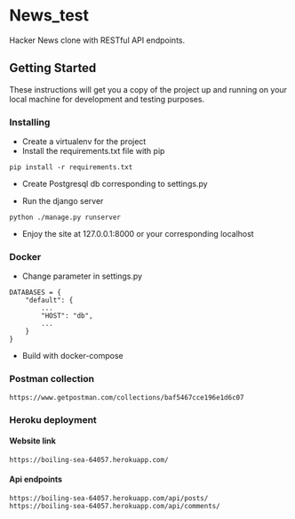 # News_test

Hacker News clone with RESTful API endpoints.

## Getting Started

These instructions will get you a copy of the project up and running on your local machine for development and testing purposes.

### Installing


* Create a virtualenv for the project
* Install the requirements.txt file with pip


```
pip install -r requirements.txt
```
* Create Postgresql db corresponding to settings.py

* Run the django server

```
python ./manage.py runserver
```

* Enjoy the site at 127.0.0.1:8000 or your corresponding localhost

### Docker
* Change parameter in settings.py
```
DATABASES = {
    "default": {
        ...
        "HOST": "db",
        ...
    }
}
```
* Build with docker-compose

### Postman collection
```
https://www.getpostman.com/collections/baf5467cce196e1d6c07
```

### Heroku deployment
#### Website link
```
https://boiling-sea-64057.herokuapp.com/
```


#### Api endpoints
```
https://boiling-sea-64057.herokuapp.com/api/posts/
https://boiling-sea-64057.herokuapp.com/api/comments/
```

